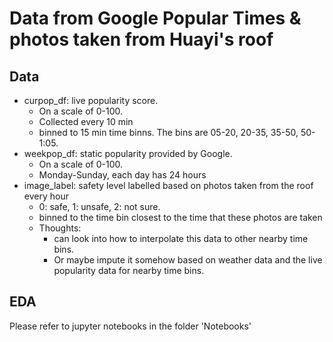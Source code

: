 # Data from Google Popular Times & photos taken from Huayi's roof

## Data
- curpop_df: live popularity score. 
	- On a scale of 0-100. 
	- Collected every 10 min
	- binned to 15 min time binns. The bins are 05-20, 20-35, 35-50, 50-1:05. 
- weekpop_df: static popularity provided by Google.
	- On a scale of 0-100. 
	- Monday-Sunday, each day has 24 hours
- image_label: safety level labelled based on photos taken from the roof every hour
	- 0: safe, 1: unsafe, 2: not sure. 
	- binned to the time bin closest to the time that these photos are taken
	- Thoughts:
		- can look into how to interpolate this data to other nearby time bins. 
		- Or maybe impute it somehow based on weather data and the live popularity data for nearby time bins. 

## EDA
Please refer to jupyter notebooks in the folder 'Notebooks'